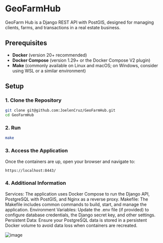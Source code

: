 # GeoFarmHub
GeoFarm Hub is a Django REST API with PostGIS, designed for managing clients, farms, and transactions in a real estate business.


## Prerequisites

- **Docker** (version 20+ recommended)
- **Docker Compose** (version 1.29+ or the Docker Compose V2 plugin)
- **Make** (commonly available on Linux and macOS; on Windows, consider using WSL or a similar environment)

## Setup

### 1. Clone the Repository

```bash
git clone git@github.com:JoelenCruz/GeoFarmHub.git
cd GeoFarmHub
```

### 2. Run
```bash
make
```


###  3. Access the Application
Once the containers are up, open your browser and navigate to:
```bash
https://localhost:8443/
```

###  4. Additional Information
Services: The application uses Docker Compose to run the Django API, PostgreSQL with PostGIS, and Nginx as a reverse proxy.
Makefile: The Makefile includes common commands to build, start, and manage the application.
Environment Variables: Update the .env file (if provided) to configure database credentials, the Django secret key, and other settings.
Persistent Data: Ensure your PostgreSQL data is stored in a persistent Docker volume to avoid data loss when containers are recreated.

![image](https://github.com/user-attachments/assets/e09c83fe-d620-4567-bfe5-35b1196fb353)
